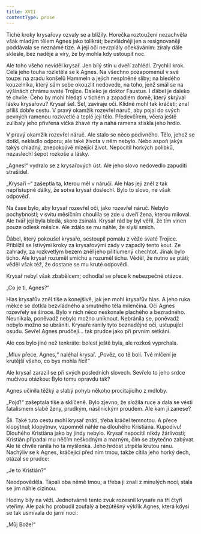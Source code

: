 ```yaml
---
title: XVII
contentType: prose
---
```


  

Tiché kroky krysařovy ozvaly se a blížily. Horečka roztoužení nezachvěla však mladým tělem Agnes jako tolikrát; bezvládněji jen a resignovaněji poddávala se neznámé tíze. A její oči nevzplály očekáváním: zíraly dále sklesle, bez naděje a víry, že by mohla kdy ustoupit noc.

Ale toho všeho neviděl krysař. Jen bílý stín u dveří zahlédl. Zrychlil krok. Celá jeho touha rozletěla se k Agnes. Na všechno pozapomenul v své touze: na zradu konšelů Hammeln a jejich nesplněné sliby; na bledého kouzelníka, který sám sebe okouzlit nedovede, na toho, jenž smál se na výšinách chrámu svaté Trojice. Daleko je doktor Faustus. I ďábel je daleko té chvíle. Čeho by mohl hledati v tichém a zapadlém domě, který skrýval lásku krysařovu? Krysař šel. Šel, zavíraje oči. Klidně mohl tak kráčeti; znal příliš dobře cestu. V pravý okamžik rozevřel náruč, aby pojal do svých pevných ramenou rozkvetlé a teplé její tělo. Předevčírem, včera ještě zulíbaly jeho přivřená víčka žhavé rty a nahá ramena stiskla jeho hrdlo.

V pravý okamžik rozevřel náruč. Ale stalo se něco podivného. Tělo, jehož se dotkl, nekladlo odporu; ale také života v něm nebylo. Nebo aspoň jakýs takýs chladný, znepokojivě mizející život. Nepocítil horkých polibků, nezaslechl šepot rozkoše a lásky.

„Agnes!“ vydralo se z krysařových úst. Ale jeho slovo nedovedlo zapuditi strašidel.

„Krysaři –“ zašeptla ta, kterou měl v náručí. Ale hlas její zněl z tak nepřístupné dálky, že sotva krysař doslechl. Bylo to slovo, ne však odpověď.

Na čase bylo, aby krysař rozevřel oči, jako rozevřel náruč. Nebylo pochybností; v svitu měsíčním choulila se zde u dveří žena, kterou miloval. Ale tvář její byla bledá, skoro zsinalá. Krysař rád by byl věřil, že tím vinen pouze odlesk měsíce. Ale zdálo se mu náhle, že slyší smích.

Ďábel, který pokoušel krysaře, sestoupil pomalu z věže svaté Trojice. Přiblížil se lstivými kroky za krysařovými zády v zapadlý tento kout. Ze zahrady, za rozkvetlým bezem zněl jeho přitlumený chechtot. Jinak bylo ticho. Ale krysař rozuměl smíchu a rozuměl tichu. Věděl, že nutno se ptáti; věděl však též, že dostane se mu kruté odpovědi.

Krysař nebyl však zbabělcem; odhodlal se přece k nebezpečné otázce.

„Co je ti, Agnes?“

Hlas krysařův zněl tiše a konejšivě, jak jen mohl krysařův hlas. A jeho ruka měkce se dotkla bezvládného a smutného těla milenčina. Oči Agnes rozevřely se široce. Bylo v nich něco neskonale plachého a bezradného. Neunikala, poněvadž nebylo možno uniknout. Nebránila se, poněvadž nebylo možno se ubrániti. Krysaře ranily tyto beznadějné oči, ustupující osudu. Sevřel Agnes prudčeji… tak prudce jako při prvním setkání.

Ale cos bylo jiné než tenkráte: bolest ještě byla, ale rozkoš vyprchala.

„Mluv přece, Agnes,“ naléhal krysař. „Pověz, co tě bolí. Tvé mlčení je krutější všeho, co bys mohla říci!“

Ale krysař zarazil se při svých posledních slovech. Sevřelo to jeho srdce mučivou otázkou: Bylo tomu opravdu tak?

Agnes učinila těžký a slabý pohyb někoho procitajícího z mdloby.

„Pojď!“ zašeptala tiše a sklíčeně. Bylo zjevno, že složila ruce a dala se vésti fatalismem slabé ženy, prudkým, násilnickým proudem. Ale kam ji zanese?

Šli. Také tuto cestu mohl krysař znáti, třeba kráčel temnotou. A přece klopýtnul; klopýtnuv, vzpomněl náhle na dlouhého Kristiána. Kupodivu! Dlouhého Kristiána jako by jindy nebylo. Krysař nepocítil nikdy žárlivosti; Kristián připadal mu něčím neškodným a marným, čím se zbytečno zabývat. Ale té chvíle ranila ho ta myšlenka. Jeho hrdost utrpěla krutou ránu. Nachýliv se k Agnes, kráčející před ním tmou, takže cítila jeho horký dech, otázal se prudce:

„Je to Kristián?“

Neodpověděla. Tápali oba němě tmou; a třeba ji znali z minulých nocí, stala se jim náhle cizinou.

Hodiny bily na věži. Jednotvárně tento zvuk rozesnil krysaře na tři čtyři vteřiny. Ale pak ho probudil zoufalý a bezútěšný výkřik Agnes, která kdysi se tak usmívala do jarní noci:

„Můj Bože!“
